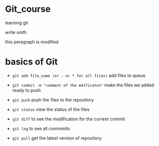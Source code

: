 # Git_course
learning git

write smth

this peregraph is modified


# basics of Git

- `git add file_name (or . or * for all files)` add files to queue

- `git commit -m "comment of the mdificaton"` make the files we added ready to push 

- `git push` push the files to the repository

- `git status` view the status of the files

- `git diff` to see the modification for the current commit

- `git log` to see all commmits

- `git pull` get the latest version of repository